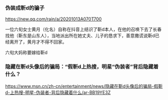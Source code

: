 ### 伪装成靳d的骗子
https://new.qq.com/rain/a/20201013A070T700

一位六旬女士黄月（化名）自称在抖音上结识了靳d本人，在他的召唤下去了长春找他（靳东是山东人），当地派出所在她丈夫、儿子的恳求下，善意撒谎说靳d已经离开了，黄月才不得不回家。

六旬大妈称要嫁给靳d

### 隐藏在靳d头像后的骗局：“假靳d上热搜，明星“伪装者”背后隐藏着什么？
https://www.msn.cn/zh-cn/entertainment/news/隐藏在靳d头像后的骗局-假靳d-上热搜-明星-伪装者-背后隐藏着什么/ar-BB19YE3Z
